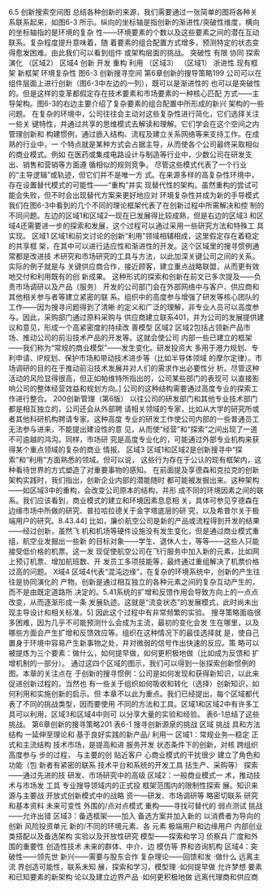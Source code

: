 
6.5
创新搜索空间图
总结各种创新的来源，我们需要通过一张简单的图将各种关系联系起来，如图6-3
所示。纵向的坐标轴是指创新的渐进性/突破性维度，横向的坐标轴指的是环境的复杂
性——环境要素的个数以及这些要素之间的潜在互动联系。复杂程度提升意味着，随
着要素的组合配置方式增多，预测特定的状态变得愈发困难。由此我们可以看到组件
或架构层面的挑战。
突破性
有限
协同
探索
演化
（区域2）
区域4
创新
开发
重构
利用
（区域3）
（区域1）
浙进性
现有框架
新框架
环境复杂性
图6-3
创新搜寻空间
第6章创新的搜导策略199
公司可以在组件层面上进行创新（图6-3中左边的一列），既可以是渐进性的
也可以是突破性的。但是这样的变革都假定存在技术要素和市场要素的一种核心匹配
方式——主导架构。图6-3的右边主要介绍了复杂要素的组合配置中所形成的新兴
架构的一些问题。
在复杂的环境中，公司往往会主动对这些复杂性进行简化，它们选择关注一些关
键特性，并通过共享的思维模式去解读和理解。它们学会在这个空间之内管理创新和
构建惯例，通过嵌入结构、流程及建立关系网络等来支持工作。在成熟的行业中，一
个特点就是某种方式会占据主导，从而使各个公司最终采取相似的商业模式。例如
在医药或集成电路设计与制造等行业中，少数公司在研发支出、销售和营销等方面遵
循相似的规则竞争。
尽管这些模式代表了一个行业的“主导逻辑”或轨迹，但它们并不是唯一方
式。在来源多样的高复杂性环境中，存在设置替代模式的可能性——“重构”并实
现替代性的架构。虽然重构的尝试可能会失败，但不时会出现替代方案来更好地应对
环境复杂性并成为新的手导模式
我们在图6-3中看到的几个不同的理论框架代表了在创新过程中所需解决和控
制的不同问题。左边的区域1和区域2—现在已发展得比较成熟，但是右边的区域3
和区域4还需要进一步的探索和发展，这个过程可以通过采用一些研究方法和特殊工
具实现。
区域1
区域1和前文讨论的创新“利用”领域相辅相成，这里假定存在着稳定的共享框
架，在其中可以进行适应性和渐进性的开发。这个区域里的搜寻惯例通常都是改进技
术研究和市场研究的工具与方法，以此加深关键公司之间的关系。实际的例子就是与
关键供应商合作，接近顾客，建立重点战略联盟，从而更有效地交付和利用既有的创
新成果。
这种形式的探索和创新在前文已多次提及——负责市场调研以及产品（服务）
开发的公司部门会在外部网络中与客户、供应商和其他相关参与者等建立紧密的联
系。组织中的高度参与增强了研发等核心团队的工作——因为搜寻问题得到了清晰
的定义和广泛的理解，非专业人员可以高度参与。因此，采购部门通过原料采购与
供应商建立联系401，并为公司的发展提供建议和意见，形成一个高紧密度的持续改
善模型
区域2
区域2包括占领新产品市场、推动公司的前沿技术产品的开发等。这就会使公司
内部一些已建立的框架——我们称为“常规的商业模型”——发生变化。研发投资大
多用于港力规划、专利申请、IP规划、保护市场和带动技术进步等（比如半导体领域
的摩尔定律）。市场调研的目的在于推动前沿技术发展并对人们的需求作出必要性分
析。尽管这种活动的风险显得很高，但正如帕维特所指出的，公司某些部门的表现可
以直接影响公司的整体经营效益和规划方向。]
公司的这种结构需要通过高度专业的探索工作进行整合。
200创新管理（第6版）
以往公司的研发部门和其他专业技术部门都是相互独立的，公司还会从外部聘
请相关领域的专家，比如从大学的研究所或者其他科研机构聘请专家。这种高度
专业的研发工作使公司内部的一些普通员工无法参与进来，不能提出建设性的意
见，从而使“经营”和“探索”之间出现了一道不可逾越的鸿沟。同样，市场研
究是高度专业化的，可能通过外部专业机构来获得某个重点领域的复杂的商业
情报。
区域3
区域1和区域2是创新搜寻中“探索”和“利用”方面熟悉的领域。但可以说，
这些行为存在于公认的现有框架内，这种看待世界的方式塑造了对重要事物的感知。
在前面提及享德森和克拉克的创新架构实践时，我们指出，创新企业内部的潜能随时
都可能被发掘出来。这种架构——如区域3中的重构，会改变公司原本的结构，并形
成不同的环境因素之间的联系。我们应该看到，商业模式的建立和环境因素息息相
关，具体可参见亨德森在边缘市场中所做的研究、普拉哈拉德关于金字塔底层的研
究，以及希普尔关于极端用户的研究。8.43.44]
比如，廉价航空公司是新的产品或流程得到开发的结果——经过创新，虽然飞
机和机场等硬件设施没有发生变化，但是通过商业模式重组，航空业发掘出一些新
的目标对象——学生、退休人士，等等——这些人只能接受低价格的机票。这一发
现促使航空公司在飞行服务中加入新的元素，比如网上预订机票、增加航班数、开
发员工多项技能等，最终通过重组解决了机票价格过高的问题。
X域4
区域4代表“混沌边缘”，在复杂的环境系统中，创新的产生往往是协同演化的
产物。创新是通过相互独立的各种元素之间的复杂互动产生的，而不是由既定道路所
决定的。5.41系统的扩增和反馈作用会导致方向上的一点点改变，从而逐渐形成一条
发展轨迹。这就是“流变状态”的发展模式，此时尚未出现主导设计和相关标准。5]
因此这个过程中有非常频繁的实验。
搜寻策略面临很多困难，因为几乎不可能预测什么会成为主流，最初的变化会发
生在哪里，以及哪些方面会产生扩增和反馈效应等。组织在这种情况下的最佳选择就
是，使自己置身于环境中容易产生新事物之处，并对微弱的信号作出快速的反应。策
略可以被提炼为三个要素：做什么，如何提早做，如何更积极地做（比如成为反馈和
扩增机制的一部分）。
通过这四个区域的图示，我们可以得到一张探索创新惯例的图。本章的关注点在
于创新的搜寻惯例：公司是如何发现和获得新知识，以此来促进创新过程的。当然也
有一些关于组织如何吸收和转化（选择）创新知识，如何利用和实施创新的启示。但
本章不以此为重点。我们已经提出，每个区域都代表了不同的挑战类型，因而要使用
不同的方法和工具。区域1和区域2中有许多工具可以利用，区域3和区域4中则可
以分享大量的实验和经验。
表6-1总结了这些挑战。
第6章创新的搜寻策略201
表6-1
搜寻创新源泉的挑战
区域
挑战
具和方法
结构
一延伸至理论和
基于良好实践的新产品/
利用一
区域1：常规业务—稳定
正式和主流结构
技术市场，是提高和进
服务开发
状态条件下的创新，对核
跨组织高度参与
步的过程，
与主要的创
贴近客户
心商业模式的干扰很少
建立了角色和功能（包
新者有紧密的联系
技术平台和系统的开发工具
括生产、采购等）
探索——通过先进的技
研发、市场研究中的高级
区域2：一般商业模式一
术，推动技术与市场发
工具
专业搜导领域内的正式投
框架范围内的限制性探索
展。知识来源与主要战
开放式创新模式中的战略
资一—研发、市场调研等
略密切联系
研究和基本资料
未来可变性
外围的/点对点模式
重构——寻找可替代的
弱点测试
挑战——允许出错
区域3：备选框架——加入
备选方案并加入新的
以消费者为导向的创新
风险投资单元
新的/不同的环境元素、各
元素
极端用户和边缘用户
内部创业
类搭配以及备选架构
实验以及开放性研究
模型——探索和学习
侦察兵
广度和外围的重要性
创造性技术
未来的群体、中介、边
模仿等
界和咨询机构
区域4：突破性——领先世
新兴——需要与股东合作
复杂理论——回馈和发
·做什么
远离主流
界创造可能性，联系未知
展，探索和学习，模型理
·如何提早做
允许梦想
要素和已知要素的新架构
论以及建立边界产品
·如何更积极地做
远离代理商和供应商
